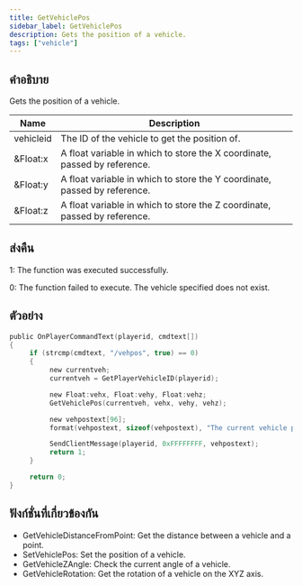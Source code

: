 ```yaml
---
title: GetVehiclePos
sidebar_label: GetVehiclePos
description: Gets the position of a vehicle.
tags: ["vehicle"]
---
```


## คำอธิบาย

Gets the position of a vehicle.

| Name      | Description                                                               |
| --------- | ------------------------------------------------------------------------- |
| vehicleid | The ID of the vehicle to get the position of.                             |
| &Float:x  | A float variable in which to store the X coordinate, passed by reference. |
| &Float:y  | A float variable in which to store the Y coordinate, passed by reference. |
| &Float:z  | A float variable in which to store the Z coordinate, passed by reference. |

## ส่งคืน

1: The function was executed successfully.

0: The function failed to execute. The vehicle specified does not exist.

## ตัวอย่าง

```c
public OnPlayerCommandText(playerid, cmdtext[])
{
     if (strcmp(cmdtext, "/vehpos", true) == 0)
     {
          new currentveh;
          currentveh = GetPlayerVehicleID(playerid);

          new Float:vehx, Float:vehy, Float:vehz;
          GetVehiclePos(currentveh, vehx, vehy, vehz);

          new vehpostext[96];
          format(vehpostext, sizeof(vehpostext), "The current vehicle positions are: %f, %f, %f", vehx, vehy, vehz);

          SendClientMessage(playerid, 0xFFFFFFFF, vehpostext);
          return 1;
     }

     return 0;
}
```

## ฟังก์ชั่นที่เกี่ยวข้องกัน

- GetVehicleDistanceFromPoint: Get the distance between a vehicle and a point.
- SetVehiclePos: Set the position of a vehicle.
- GetVehicleZAngle: Check the current angle of a vehicle.
- GetVehicleRotation: Get the rotation of a vehicle on the XYZ axis.
